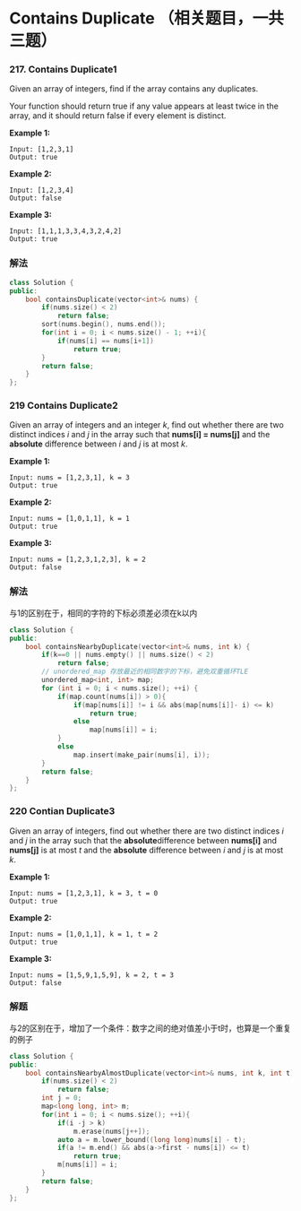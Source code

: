 #  Contains Duplicate （相关题目，一共三题）
### 217. Contains Duplicate1

Given an array of integers, find if the array contains any duplicates.

Your function should return true if any value appears at least twice in the array, and it should return false if every element is distinct.

**Example 1:**

```
Input: [1,2,3,1]
Output: true
```

**Example 2:**

```
Input: [1,2,3,4]
Output: false
```

**Example 3:**

```
Input: [1,1,1,3,3,4,3,2,4,2]
Output: true
```

### 解法

```C++
class Solution {
public:
    bool containsDuplicate(vector<int>& nums) {
        if(nums.size() < 2)
            return false;
        sort(nums.begin(), nums.end());
        for(int i = 0; i < nums.size() - 1; ++i){
            if(nums[i] == nums[i+1])
                return true;
        }
        return false;
    }
};
```

### 219 Contains Duplicate2

Given an array of integers and an integer *k*, find out whether there are two distinct indices *i* and *j* in the array such that **nums[i] = nums[j]** and the **absolute** difference between *i* and *j* is at most *k*.

**Example 1:**

```
Input: nums = [1,2,3,1], k = 3
Output: true
```

**Example 2:**

```
Input: nums = [1,0,1,1], k = 1
Output: true
```

**Example 3:**

```
Input: nums = [1,2,3,1,2,3], k = 2
Output: false
```

### 解法

与1的区别在于，相同的字符的下标必须差必须在k以内

```C++
class Solution {
public:
    bool containsNearbyDuplicate(vector<int>& nums, int k) {
        if(k==0 || nums.empty() || nums.size() < 2)
            return false;
        // unordered_map 存放最近的相同数字的下标，避免双重循环TLE
        unordered_map<int, int> map;
        for (int i = 0; i < nums.size(); ++i) {
            if(map.count(nums[i]) > 0){
                if(map[nums[i]] != i && abs(map[nums[i]]- i) <= k)
                    return true;
                else
                    map[nums[i]] = i;
            }        
            else
                map.insert(make_pair(nums[i], i));
        }
        return false;
    }
};
```

### 220 Contian Duplicate3

Given an array of integers, find out whether there are two distinct indices *i* and *j* in the array such that the **absolute**difference between **nums[i]** and **nums[j]** is at most *t* and the **absolute** difference between *i* and *j* is at most *k*.

**Example 1:**

```
Input: nums = [1,2,3,1], k = 3, t = 0
Output: true
```

**Example 2:**

```
Input: nums = [1,0,1,1], k = 1, t = 2
Output: true
```

**Example 3:**

```
Input: nums = [1,5,9,1,5,9], k = 2, t = 3
Output: false
```

### 解题

与2的区别在于，增加了一个条件：数字之间的绝对值差小于t时，也算是一个重复的例子

```C++
class Solution {
public:
    bool containsNearbyAlmostDuplicate(vector<int>& nums, int k, int t) {
        if(nums.size() < 2)
            return false;
        int j = 0;
        map<long long, int> m;
        for(int i = 0; i < nums.size(); ++i){
            if(i -j > k)
                m.erase(nums[j++]);
            auto a = m.lower_bound((long long)nums[i] - t);
            if(a != m.end() && abs(a->first - nums[i]) <= t)
                return true;
            m[nums[i]] = i;
        }
        return false;
    }
};
```

